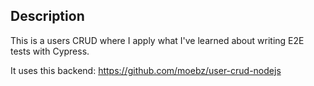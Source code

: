 ## Description

This is a users CRUD where I apply what I've learned about writing E2E tests with Cypress.

It uses this backend:
https://github.com/moebz/user-crud-nodejs
